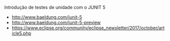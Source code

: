 Introdução de testes de unidade com o JUNIT 5
 - http://www.baeldung.com/junit-5
 - http://www.baeldung.com/junit-5-preview
  - https://www.eclipse.org/community/eclipse_newsletter/2017/october/article5.php
